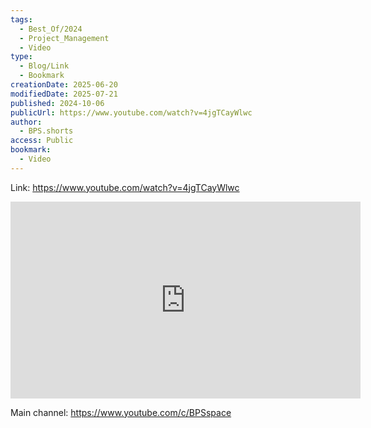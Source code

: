 ```yaml
---
tags:
  - Best_Of/2024
  - Project_Management
  - Video
type:
  - Blog/Link
  - Bookmark
creationDate: 2025-06-20
modifiedDate: 2025-07-21
published: 2024-10-06
publicUrl: https://www.youtube.com/watch?v=4jgTCayWlwc
author:
  - BPS.shorts
access: Public
bookmark:
  - Video
---
```


Link: <https://www.youtube.com/watch?v=4jgTCayWlwc>

<iframe width="560" height="315" src="https://www.youtube.com/embed/4jgTCayWlwc" frameborder="0" allow="accelerometer; autoplay; clipboard-write; encrypted-media; gyroscope; picture-in-picture" allowfullscreen></iframe>

Main channel: <https://www.youtube.com/c/BPSspace>
